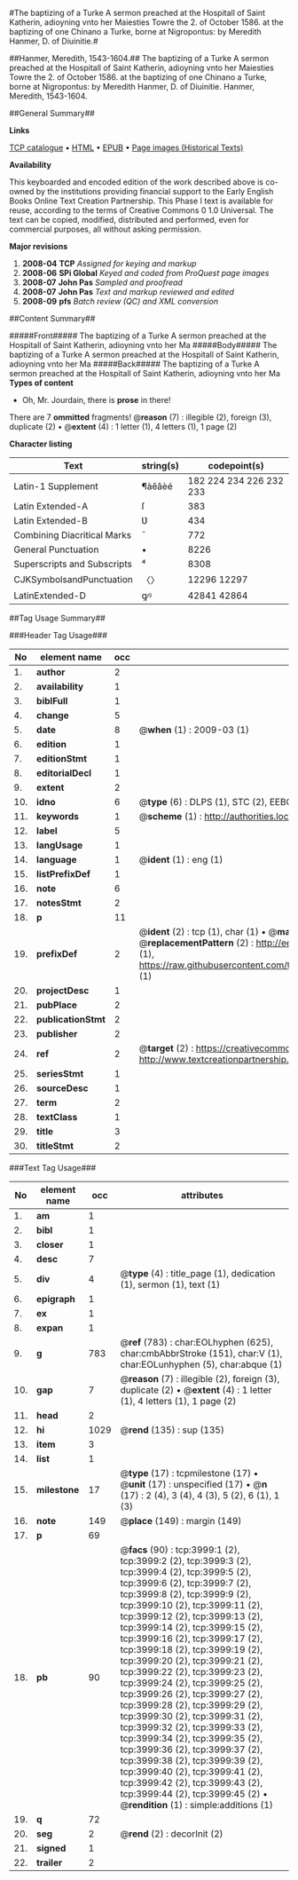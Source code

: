 #The baptizing of a Turke A sermon preached at the Hospitall of Saint Katherin, adioyning vnto her Maiesties Towre the 2. of October 1586. at the baptizing of one Chinano a Turke, borne at Nigropontus: by Meredith Hanmer, D. of Diuinitie.#

##Hanmer, Meredith, 1543-1604.##
The baptizing of a Turke A sermon preached at the Hospitall of Saint Katherin, adioyning vnto her Maiesties Towre the 2. of October 1586. at the baptizing of one Chinano a Turke, borne at Nigropontus: by Meredith Hanmer, D. of Diuinitie.
Hanmer, Meredith, 1543-1604.

##General Summary##

**Links**

[TCP catalogue](http://www.ota.ox.ac.uk/tcp/)  • 
[HTML](http://tei.it.ox.ac.uk/tcp/Texts-HTML/free/A02/A02614.html)  • 
[EPUB](http://tei.it.ox.ac.uk/tcp/Texts-EPUB/free/A02/A02614.epub) • 
[Page images (Historical Texts)](https://data.historicaltexts.jisc.ac.uk/view?pubId=eebo-99839568e&pageId=eebo-99839568e-3999-1)

**Availability**

This keyboarded and encoded edition of the
	       work described above is co-owned by the institutions
	       providing financial support to the Early English Books
	       Online Text Creation Partnership. This Phase I text is
	       available for reuse, according to the terms of Creative
	       Commons 0 1.0 Universal. The text can be copied,
	       modified, distributed and performed, even for
	       commercial purposes, all without asking permission.

**Major revisions**

1. __2008-04__ __TCP__ *Assigned for keying and markup*
1. __2008-06__ __SPi Global__ *Keyed and coded from ProQuest page images*
1. __2008-07__ __John Pas__ *Sampled and proofread*
1. __2008-07__ __John Pas__ *Text and markup reviewed and edited*
1. __2008-09__ __pfs__ *Batch review (QC) and XML conversion*

##Content Summary##

#####Front#####
The baptizing of a Turke A sermon preached at the Hospitall of Saint Katherin, adioyning vnto her Ma
#####Body#####
The baptizing of a Turke A sermon preached at the Hospitall of Saint Katherin, adioyning vnto her Ma
#####Back#####
The baptizing of a Turke A sermon preached at the Hospitall of Saint Katherin, adioyning vnto her Ma
**Types of content**

  * Oh, Mr. Jourdain, there is **prose** in there!

There are 7 **ommitted** fragments! 
 @__reason__ (7) : illegible (2), foreign (3), duplicate (2)  •  @__extent__ (4) : 1 letter (1), 4 letters (1), 1 page (2)

**Character listing**


|Text|string(s)|codepoint(s)|
|---|---|---|
|Latin-1 Supplement|¶àêâèé|182 224 234 226 232 233|
|Latin Extended-A|ſ|383|
|Latin Extended-B|Ʋ|434|
|Combining             Diacritical Marks|̄|772|
|General Punctuation|•|8226|
|Superscripts             and Subscripts|⁴|8308|
|CJKSymbolsandPunctuation|〈〉|12296 12297|
|LatinExtended-D|ꝙꝰ|42841 42864|

##Tag Usage Summary##

###Header Tag Usage###

|No|element name|occ|attributes|
|---|---|---|---|
|1.|__author__|2||
|2.|__availability__|1||
|3.|__biblFull__|1||
|4.|__change__|5||
|5.|__date__|8| @__when__ (1) : 2009-03 (1)|
|6.|__edition__|1||
|7.|__editionStmt__|1||
|8.|__editorialDecl__|1||
|9.|__extent__|2||
|10.|__idno__|6| @__type__ (6) : DLPS (1), STC (2), EEBO-CITATION (1), PROQUEST (1), VID (1)|
|11.|__keywords__|1| @__scheme__ (1) : http://authorities.loc.gov/ (1)|
|12.|__label__|5||
|13.|__langUsage__|1||
|14.|__language__|1| @__ident__ (1) : eng (1)|
|15.|__listPrefixDef__|1||
|16.|__note__|6||
|17.|__notesStmt__|2||
|18.|__p__|11||
|19.|__prefixDef__|2| @__ident__ (2) : tcp (1), char (1)  •  @__matchPattern__ (2) : ([0-9\-]+):([0-9IVX]+) (1), (.+) (1)  •  @__replacementPattern__ (2) : http://eebo.chadwyck.com/downloadtiff?vid=$1&page=$2 (1), https://raw.githubusercontent.com/textcreationpartnership/Texts/master/tcpchars.xml#$1 (1)|
|20.|__projectDesc__|1||
|21.|__pubPlace__|2||
|22.|__publicationStmt__|2||
|23.|__publisher__|2||
|24.|__ref__|2| @__target__ (2) : https://creativecommons.org/publicdomain/zero/1.0/ (1), http://www.textcreationpartnership.org/docs/. (1)|
|25.|__seriesStmt__|1||
|26.|__sourceDesc__|1||
|27.|__term__|2||
|28.|__textClass__|1||
|29.|__title__|3||
|30.|__titleStmt__|2||


###Text Tag Usage###

|No|element name|occ|attributes|
|---|---|---|---|
|1.|__am__|1||
|2.|__bibl__|1||
|3.|__closer__|1||
|4.|__desc__|7||
|5.|__div__|4| @__type__ (4) : title_page (1), dedication (1), sermon (1), text (1)|
|6.|__epigraph__|1||
|7.|__ex__|1||
|8.|__expan__|1||
|9.|__g__|783| @__ref__ (783) : char:EOLhyphen (625), char:cmbAbbrStroke (151), char:V (1), char:EOLunhyphen (5), char:abque (1)|
|10.|__gap__|7| @__reason__ (7) : illegible (2), foreign (3), duplicate (2)  •  @__extent__ (4) : 1 letter (1), 4 letters (1), 1 page (2)|
|11.|__head__|2||
|12.|__hi__|1029| @__rend__ (135) : sup (135)|
|13.|__item__|3||
|14.|__list__|1||
|15.|__milestone__|17| @__type__ (17) : tcpmilestone (17)  •  @__unit__ (17) : unspecified (17)  •  @__n__ (17) : 2 (4), 3 (4), 4 (3), 5 (2), 6 (1), 1 (3)|
|16.|__note__|149| @__place__ (149) : margin (149)|
|17.|__p__|69||
|18.|__pb__|90| @__facs__ (90) : tcp:3999:1 (2), tcp:3999:2 (2), tcp:3999:3 (2), tcp:3999:4 (2), tcp:3999:5 (2), tcp:3999:6 (2), tcp:3999:7 (2), tcp:3999:8 (2), tcp:3999:9 (2), tcp:3999:10 (2), tcp:3999:11 (2), tcp:3999:12 (2), tcp:3999:13 (2), tcp:3999:14 (2), tcp:3999:15 (2), tcp:3999:16 (2), tcp:3999:17 (2), tcp:3999:18 (2), tcp:3999:19 (2), tcp:3999:20 (2), tcp:3999:21 (2), tcp:3999:22 (2), tcp:3999:23 (2), tcp:3999:24 (2), tcp:3999:25 (2), tcp:3999:26 (2), tcp:3999:27 (2), tcp:3999:28 (2), tcp:3999:29 (2), tcp:3999:30 (2), tcp:3999:31 (2), tcp:3999:32 (2), tcp:3999:33 (2), tcp:3999:34 (2), tcp:3999:35 (2), tcp:3999:36 (2), tcp:3999:37 (2), tcp:3999:38 (2), tcp:3999:39 (2), tcp:3999:40 (2), tcp:3999:41 (2), tcp:3999:42 (2), tcp:3999:43 (2), tcp:3999:44 (2), tcp:3999:45 (2)  •  @__rendition__ (1) : simple:additions (1)|
|19.|__q__|72||
|20.|__seg__|2| @__rend__ (2) : decorInit (2)|
|21.|__signed__|1||
|22.|__trailer__|2||
